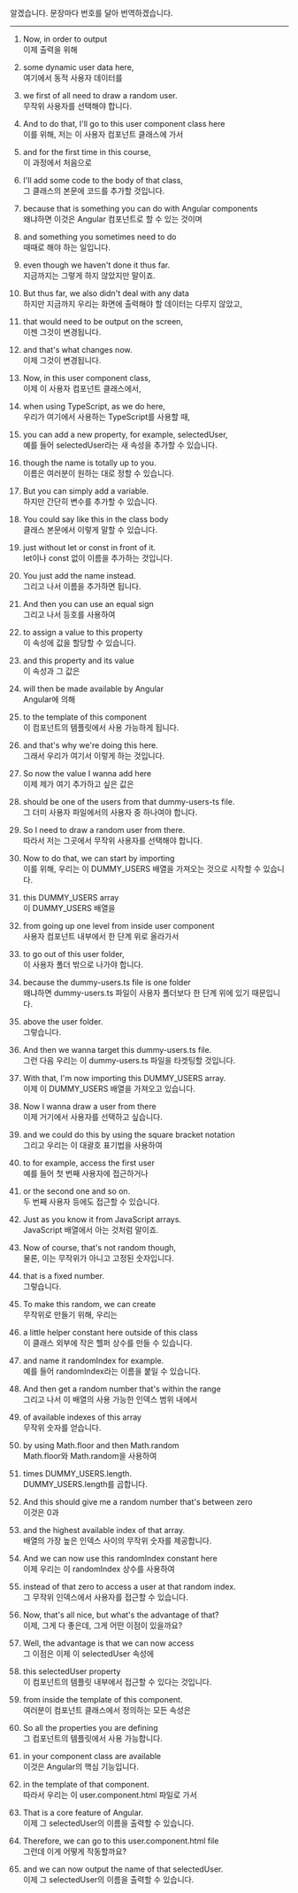알겠습니다. 문장마다 번호를 달아 번역하겠습니다.

---

1. Now, in order to output  
   이제 출력을 위해

2. some dynamic user data here,  
   여기에서 동적 사용자 데이터를

3. we first of all need to draw a random user.  
   무작위 사용자를 선택해야 합니다.

4. And to do that, I'll go to this user component class here  
   이를 위해, 저는 이 사용자 컴포넌트 클래스에 가서

5. and for the first time in this course,  
   이 과정에서 처음으로

6. I'll add some code to the body of that class,  
   그 클래스의 본문에 코드를 추가할 것입니다.

7. because that is something you can do with Angular components  
   왜냐하면 이것은 Angular 컴포넌트로 할 수 있는 것이며

8. and something you sometimes need to do  
   때때로 해야 하는 일입니다.

9. even though we haven't done it thus far.  
   지금까지는 그렇게 하지 않았지만 말이죠.

10. But thus far, we also didn't deal with any data  
    하지만 지금까지 우리는 화면에 출력해야 할 데이터는 다루지 않았고,

11. that would need to be output on the screen,  
    이젠 그것이 변경됩니다.

12. and that's what changes now.  
    이제 그것이 변경됩니다.

13. Now, in this user component class,  
    이제 이 사용자 컴포넌트 클래스에서,

14. when using TypeScript, as we do here,  
    우리가 여기에서 사용하는 TypeScript를 사용할 때,

15. you can add a new property, for example, selectedUser,  
    예를 들어 selectedUser라는 새 속성을 추가할 수 있습니다.

16. though the name is totally up to you.  
    이름은 여러분이 원하는 대로 정할 수 있습니다.

17. But you can simply add a variable.  
    하지만 간단히 변수를 추가할 수 있습니다.

18. You could say like this in the class body  
    클래스 본문에서 이렇게 말할 수 있습니다.

19. just without let or const in front of it.  
    let이나 const 없이 이름을 추가하는 것입니다.

20. You just add the name instead.  
    그리고 나서 이름을 추가하면 됩니다.

21. And then you can use an equal sign  
    그리고 나서 등호를 사용하여

22. to assign a value to this property  
    이 속성에 값을 할당할 수 있습니다.

23. and this property and its value  
    이 속성과 그 값은

24. will then be made available by Angular  
    Angular에 의해

25. to the template of this component  
    이 컴포넌트의 템플릿에서 사용 가능하게 됩니다.

26. and that's why we're doing this here.  
    그래서 우리가 여기서 이렇게 하는 것입니다.

27. So now the value I wanna add here  
    이제 제가 여기 추가하고 싶은 값은

28. should be one of the users from that dummy-users-ts file.  
    그 더미 사용자 파일에서의 사용자 중 하나여야 합니다.

29. So I need to draw a random user from there.  
    따라서 저는 그곳에서 무작위 사용자를 선택해야 합니다.

30. Now to do that, we can start by importing  
    이를 위해, 우리는 이 DUMMY_USERS 배열을 가져오는 것으로 시작할 수 있습니다.

31. this DUMMY_USERS array  
    이 DUMMY_USERS 배열을

32. from going up one level from inside user component  
    사용자 컴포넌트 내부에서 한 단계 위로 올라가서

33. to go out of this user folder,  
    이 사용자 폴더 밖으로 나가야 합니다.

34. because the dummy-users.ts file is one folder  
    왜냐하면 dummy-users.ts 파일이 사용자 폴더보다 한 단계 위에 있기 때문입니다.

35. above the user folder.  
    그렇습니다.

36. And then we wanna target this dummy-users.ts file.  
    그런 다음 우리는 이 dummy-users.ts 파일을 타겟팅할 것입니다.

37. With that, I'm now importing this DUMMY_USERS array.  
    이제 이 DUMMY_USERS 배열을 가져오고 있습니다.

38. Now I wanna draw a user from there  
    이제 거기에서 사용자를 선택하고 싶습니다.

39. and we could do this by using the square bracket notation  
    그리고 우리는 이 대괄호 표기법을 사용하여

40. to for example, access the first user  
    예를 들어 첫 번째 사용자에 접근하거나

41. or the second one and so on.  
    두 번째 사용자 등에도 접근할 수 있습니다.

42. Just as you know it from JavaScript arrays.  
    JavaScript 배열에서 아는 것처럼 말이죠.

43. Now of course, that's not random though,  
    물론, 이는 무작위가 아니고 고정된 숫자입니다.

44. that is a fixed number.  
    그렇습니다.

45. To make this random, we can create  
    무작위로 만들기 위해, 우리는

46. a little helper constant here outside of this class  
    이 클래스 외부에 작은 헬퍼 상수를 만들 수 있습니다.

47. and name it randomIndex for example.  
    예를 들어 randomIndex라는 이름을 붙일 수 있습니다.

48. And then get a random number that's within the range  
    그리고 나서 이 배열의 사용 가능한 인덱스 범위 내에서

49. of available indexes of this array  
    무작위 숫자를 얻습니다.

50. by using Math.floor and then Math.random  
    Math.floor와 Math.random을 사용하여

51. times DUMMY_USERS.length.  
    DUMMY_USERS.length를 곱합니다.

52. And this should give me a random number that's between zero  
    이것은 0과

53. and the highest available index of that array.  
    배열의 가장 높은 인덱스 사이의 무작위 숫자를 제공합니다.

54. And we can now use this randomIndex constant here  
    이제 우리는 이 randomIndex 상수를 사용하여

55. instead of that zero to access a user at that random index.  
    그 무작위 인덱스에서 사용자를 접근할 수 있습니다.

56. Now, that's all nice, but what's the advantage of that?  
    이제, 그게 다 좋은데, 그게 어떤 이점이 있을까요?

57. Well, the advantage is that we can now access  
    그 이점은 이제 이 selectedUser 속성에

58. this selectedUser property  
    이 컴포넌트의 템플릿 내부에서 접근할 수 있다는 것입니다.

59. from inside the template of this component.  
    여러분이 컴포넌트 클래스에서 정의하는 모든 속성은

60. So all the properties you are defining  
    그 컴포넌트의 템플릿에서 사용 가능합니다.

61. in your component class are available  
    이것은 Angular의 핵심 기능입니다.

62. in the template of that component.  
    따라서 우리는 이 user.component.html 파일로 가서

63. That is a core feature of Angular.  
    이제 그 selectedUser의 이름을 출력할 수 있습니다.

64. Therefore, we can go to this user.component.html file  
    그런데 이게 어떻게 작동할까요?

65. and we can now output the name of that selectedUser.  
    이제 그 selectedUser의 이름을 출력할 수 있습니다.

